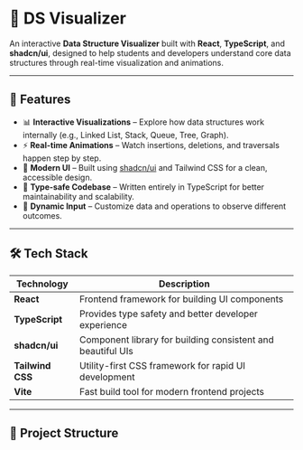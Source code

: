# 🧠 DS Visualizer

An interactive **Data Structure Visualizer** built with **React**, **TypeScript**, and **shadcn/ui**, designed to help students and developers understand core data structures through real-time visualization and animations.

---

## 🚀 Features

- 📊 **Interactive Visualizations** – Explore how data structures work internally (e.g., Linked List, Stack, Queue, Tree, Graph).
- ⚡ **Real-time Animations** – Watch insertions, deletions, and traversals happen step by step.
- 🎨 **Modern UI** – Built using [shadcn/ui](https://ui.shadcn.com/) and Tailwind CSS for a clean, accessible design.
- 🧩 **Type-safe Codebase** – Written entirely in TypeScript for better maintainability and scalability.
- 🔁 **Dynamic Input** – Customize data and operations to observe different outcomes.

---

## 🛠️ Tech Stack

| Technology | Description |
|-------------|-------------|
| **React** | Frontend framework for building UI components |
| **TypeScript** | Provides type safety and better developer experience |
| **shadcn/ui** | Component library for building consistent and beautiful UIs |
| **Tailwind CSS** | Utility-first CSS framework for rapid UI development |
| **Vite** | Fast build tool for modern frontend projects |

---

## 🧩 Project Structure

